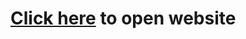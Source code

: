 <h1><a href="https://harsh-goel.github.io/Netflix-Clone/" target="_blank" >Click here</a> to open website</h1>
